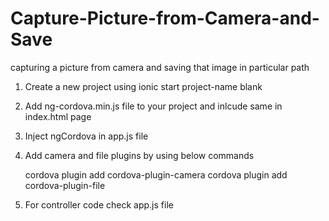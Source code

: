 # Capture-Picture-from-Camera-and-Save
capturing a picture from camera and saving that image in particular path<br/>
1. Create a new project using ionic start project-name blank <br/>
2. Add ng-cordova.min.js file to your project and inlcude same in index.html page<br/>
3. Inject ngCordova in app.js file<br/>
4. Add camera and file plugins by using below commands<br/>

    cordova plugin add cordova-plugin-camera
    cordova plugin add cordova-plugin-file
    
5. For controller code check app.js file<br/>
